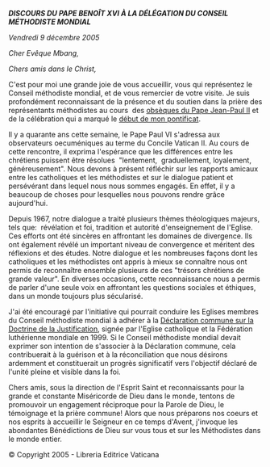 ***DISCOURS DU PAPE BENOÎT XVI* *À LA DÉLÉGATION DU CONSEIL MÉTHODISTE MONDIAL***

*Vendredi 9 décembre 2005*

*Cher Evêque Mbang,*

*Chers amis dans le Christ,*

C'est pour moi une grande joie de vous accueillir, vous qui représentez le Conseil méthodiste mondial, et de vous remercier de votre visite. Je suis profondément reconnaissant de la présence et du soutien dans la prière des représentants méthodistes au cours  des [obsèques du Pape Jean-Paul II](http://www.vatican.va/gpII/documents/homily-card-ratzinger_20050408_fr.html) et de la célébration qui a marqué le [début de mon pontificat](/content/benedict-xvi/fr/homilies/2005/documents/hf_ben-xvi_hom_20050424_inizio-pontificato.html).

Il y a quarante ans cette semaine, le Pape Paul VI s'adressa aux observateurs oecuméniques au terme du Concile Vatican II. Au cours de cette rencontre, il exprima l'espérance que les différences entre les chrétiens puissent être résolues  "lentement,  graduellement, loyalement, généreusement". Nous devons à présent réfléchir sur les rapports amicaux entre les catholiques et les méthodistes et sur le dialogue patient et persévérant dans lequel nous nous sommes engagés. En effet, il y a beaucoup de choses pour lesquelles nous pouvons rendre grâce aujourd'hui.

Depuis 1967, notre dialogue a traité plusieurs thèmes théologiques majeurs, tels que:  révélation et foi, tradition et autorité d'enseignement de l'Eglise. Ces efforts ont été sincères en affrontant les domaines de divergence. Ils ont également révélé un important niveau de convergence et méritent des réflexions et des études. Notre dialogue et les nombreuses façons dont les catholiques et les méthodistes ont appris à mieux se connaître nous ont permis de reconnaître ensemble plusieurs de ces "trésors chrétiens de grande valeur". En diverses occasions, cette reconnaissance nous a permis de parler d'une seule voix en affrontant les questions sociales et éthiques, dans un monde toujours plus sécularisé.

J'ai été encouragé par l'initiative qui pourrait conduire les Eglises membres du Conseil méthodiste mondial à adhérer à la [Déclaration commune sur la Doctrine de la Justification](http://www.vatican.va/roman_curia/pontifical_councils/chrstuni/documents/rc_pc_chrstuni_doc_31101999_cath-luth-joint-declaration_fr.html), signée par l'Eglise catholique et la Fédération luthérienne mondiale en 1999. Si le Conseil méthodiste mondial devait exprimer son intention de s'associer à la Déclaration commune, cela contribuerait à la guérison et à la réconciliation que nous désirons ardemment et constituerait un progrès significatif vers l'objectif déclaré de l'unité pleine et visible dans la foi.

Chers amis, sous la direction de l'Esprit Saint et reconnaissants pour la grande et constante Miséricorde de Dieu dans le monde, tentons de promouvoir un engagement réciproque pour la Parole de Dieu, le témoignage et la prière commune! Alors que nous préparons nos coeurs et nos esprits à accueillir le Seigneur en ce temps d'Avent, j'invoque les abondantes Bénédictions de Dieu sur vous tous et sur les Méthodistes dans le monde entier.

© Copyright 2005 - Libreria Editrice Vaticana